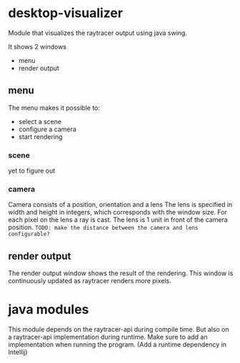 # desktop-visualizer
Module that visualizes the raytracer output using java swing.

It shows 2 windows
- menu
- render output

## menu
The menu makes it possible to:
- select a scene
- configure a camera
- start rendering

### scene
yet to figure out

### camera
Camera consists of a position, orientation and a lens
The lens is specified in width and height in integers, which corresponds with the window size.
For each pixel on the lens a ray is cast. The lens is 1 unit in front of the camera position.
`TODO: make the distance between the camera and lens configurable?`     

## render output
The render output window shows the result of the rendering. 
This window is continuously updated as raytracer renders more pixels.

# java modules
This module depends on the raytracer-api during compile time.
But also on a raytracer-api implementation during runtime. 
Make sure to add an implementation when running the program. (Add a runtime dependency in Intellij)